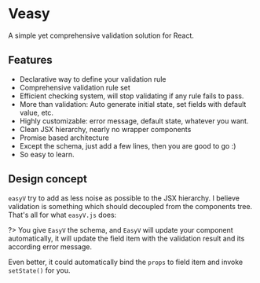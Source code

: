 # Veasy

A simple yet comprehensive validation solution for React.

## Features

- Declarative way to define your validation rule
- Comprehensive validation rule set
- Efficient checking system, will stop validating if any rule fails to pass.
- More than validation: Auto generate initial state, set fields with default value, etc.
- Highly customizable: error message, default state, whatever you want.
- Clean JSX hierarchy, nearly no wrapper components
- Promise based architecture
- Except the schema, just add a few lines, then you are good to go :)
- So easy to learn.

## Design concept

`easyV` try to add as less noise as possible to the JSX hierarchy. I believe validation is something which should decoupled from the components tree. That's all for what `easyV.js` does:

?> You give `EasyV` the schema, and `EasyV` will update your component automatically, it will update the field item with the validation result and its according error message.

Even better, it could automatically bind the `props` to field item and invoke `setState()` for you.
